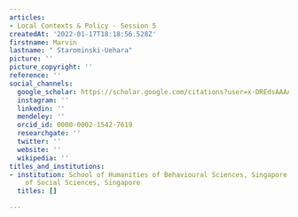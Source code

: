 ```yaml
---
articles:
- Local Contexts & Policy - Session 5
createdAt: '2022-01-17T18:18:56.528Z'
firstname: Marvin
lastname: " Starominski-Uehara"
picture: ''
picture_copyright: ''
reference: ''
social_channels:
  google_scholar: https://scholar.google.com/citations?user=x-DREdsAAAAJ&hl=fr&oi=sra
  instagram: ''
  linkedin: ''
  mendeley: ''
  orcid_id: 0000-0002-1542-7619
  researchgate: ''
  twitter: ''
  website: ''
  wikipedia: ''
titles_and_institutions:
- institution: School of Humanities of Behavioural Sciences, Singapore University
    of Social Sciences, Singapore
  titles: []

---
```

